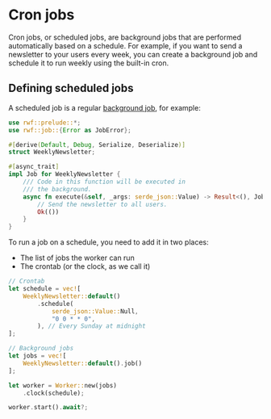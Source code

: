 # Cron jobs

Cron jobs, or scheduled jobs, are background jobs that are performed automatically based on a schedule. For example, if you want to send a newsletter to your users every week, you can create a background job and schedule it to run weekly using the built-in cron.

## Defining scheduled jobs

A scheduled job is a regular [background job](../), for example:

```rust
use rwf::prelude::*;
use rwf::job::{Error as JobError};

#[derive(Default, Debug, Serialize, Deserialize)]
struct WeeklyNewsletter;

#[async_trait]
impl Job for WeeklyNewsletter {
    /// Code in this function will be executed in
    /// the background.
    async fn execute(&self, _args: serde_json::Value) -> Result<(), JobError> {
        // Send the newsletter to all users.
        Ok(())
    }
}
```

To run a job on a schedule, you need to add it in two places:

- The list of jobs the worker can run
- The crontab (or the clock, as we call it)

```rust
// Crontab
let schedule = vec![
    WeeklyNewsletter::default()
        .schedule(
            serde_json::Value::Null,
            "0 0 * * 0",
        ), // Every Sunday at midnight
];

// Background jobs
let jobs = vec![
    WeeklyNewsletter::default().job()
];

let worker = Worker::new(jobs)
    .clock(schedule);

worker.start().await?;
```
